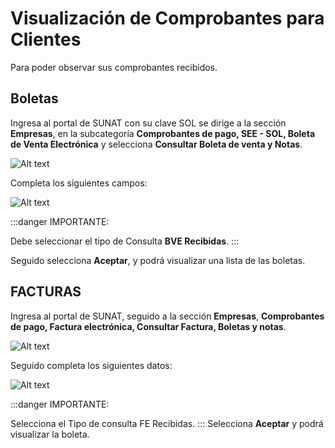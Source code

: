 # Visualización de Comprobantes para Clientes


Para poder observar sus comprobantes recibidos.

## Boletas

Ingresa al portal de SUNAT con su clave SOL se dirige a la sección **Empresas**, en la subcategoría **Comprobantes de pago, SEE - SOL, Boleta de Venta Electrónica** y selecciona **Consultar Boleta de venta y Notas**.

![Alt text](img/Preguntafrecuente7b.jpg)

Completa los siguientes campos:

![Alt text](img/Preguntafrecuente8.jpg)

:::danger IMPORTANTE:

Debe seleccionar el tipo de Consulta **BVE Recibidas**.
:::

Seguido selecciona **Aceptar**, y podrá visualizar una lista de las boletas.

## FACTURAS

Ingresa al portal de SUNAT, seguido a la sección **Empresas**, **Comprobantes de pago, Factura electrónica, Consultar Factura, Boletas y notas**.

![Alt text](img/Preguntafrecuente4c.jpg)

Seguido completa los siguientes datos:

![Alt text](img/Preguntafrecuente9.jpg)

:::danger IMPORTANTE:

Selecciona el Tipo de consulta FE Recibidas.
:::
Selecciona **Aceptar** y podrá visualizar la boleta.
